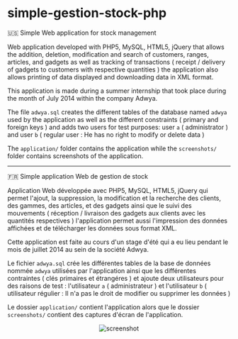 # simple-gestion-stock-php
:us: Simple Web application for stock management

Web application developed with PHP5, MySQL, HTML5, jQuery that allows the addition, deletion, modification and search of customers, ranges, articles, and gadgets as well as tracking of transactions ( receipt / delivery of gadgets to customers with respective quantities ) the application also allows printing of data displayed and downloading data in XML format.

This application is made during a summer internship that took place during the month of July 2014 within the company Adwya.

The file `adwya.sql` creates the different tables of the database named `adwya` used by the application as well as the different constraints ( primary and foreign keys ) and adds two users for test purposes: user `a` ( administrator ) and user `b` ( regular user : He has no right to modify or delete data )

The `application/` folder contains the application while the `screenshots/` folder contains screenshots of the application.

------

:fr: Simple application Web de gestion de stock

Application Web développée avec PHP5, MySQL, HTML5, jQuery
qui permet l'ajout, la suppression, la modification et la recherche des clients, des gammes, des articles, et des gadgets
ainsi que le suivi des mouvements ( réception / livraison des gadgets aux clients avec les quantités respectives )
l'application permet aussi l'impression des données affichées et de télécharger les données sous format XML.

Cette application est faite au cours d'un stage d'été qui a eu lieu pendant le mois de juillet 2014 au sein de la société Adwya.

Le fichier `adwya.sql` crée les différentes tables de la base de données nommée `adwya` utilisées par l'application
ainsi que les différentes contraintes ( clés primaires et étrangéres ) et ajoute deux utilisateurs pour des raisons de test : l'utilisateur `a` ( administrateur ) et l'utilisateur `b` ( utilisateur régulier : Il n'a pas le droit de modifier ou supprimer les données )
  
Le dossier `application/` contient l'application alors que le dossier `screenshots/` contient des captures d'écran de l'application.

<p align="center">
  <img src="https://raw.githubusercontent.com/stoufa/simple-gestion-stock-php/master/screenshots/1.png" alt="screenshot"/>
</p>

